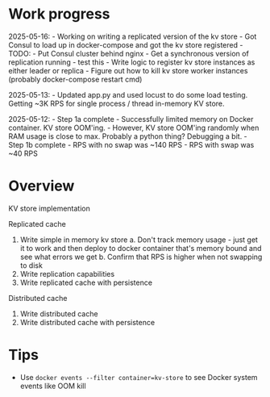 # Work progress

2025-05-16:
    - Working on writing a replicated version of the kv store
    - Got Consul to load up in docker-compose and got the kv store registered
    - TODO:
        - Put Consul cluster behind nginx
        - Get a synchronous version of replication running - test this
        - Write logic to register kv store instances as either leader or
            replica
        - Figure out how to kill kv store worker instances (probably
            docker-compose restart cmd)

2025-05-13:
    - Updated app.py and used locust to do some load testing. Getting ~3K RPS
        for single process / thread in-memory KV store.

2025-05-12:
    - Step 1a complete
        - Successfully limited memory on Docker container. KV store OOM'ing.
        - However, KV store OOM'ing randomly when RAM usage is close to max.
          Probably a python thing? Debugging a bit.
    - Step 1b complete
        - RPS with no swap was ~140 RPS
        - RPS with swap was ~40 RPS

# Overview

KV store implementation

Replicated cache
1. Write simple in memory kv store
    a. Don't track memory usage - just get it to work and then deploy to docker
        container that's memory bound and see what errors we get
    b. Confirm that RPS is higher when not swapping to disk
2. Write replication capabilities
3. Write replicated cache with persistence

Distributed cache
1. Write distributed cache
2. Write distributed cache with persistence

# Tips

* Use `docker events --filter container=kv-store` to see Docker system events like OOM kill